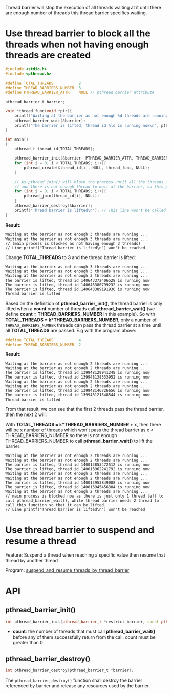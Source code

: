 Thread barrier will stop the execution of all threads waiting at it until there are enough number of threads this thread barrier specifies waiting.
# Use thread barrier to block all the threads when not having enough threads are created

```c
#include <stdio.h>
#include <pthread.h>

#define TOTAL_THREADS           2
#define THREAD_BARRIERS_NUMBER  3
#define PTHREAD_BARRIER_ATTR    NULL // pthread barrier attribute

pthread_barrier_t barrier;

void *thread_func(void *ptr){
    printf("Waiting at the barrier as not enough %d threads are running ...\n", THREAD_BARRIERS_NUMBER);
    pthread_barrier_wait(&barrier);
    printf("The barrier is lifted, thread id %ld is running now\n", pthread_self());
}

int main()
{  
	pthread_t thread_id[TOTAL_THREADS];

    pthread_barrier_init(&barrier, PTHREAD_BARRIER_ATTR, THREAD_BARRIERS_NUMBER);
    for (int i = 0; i < TOTAL_THREADS; i++){
        pthread_create(&thread_id[i], NULL, thread_func, NULL);
    }

    // As pthread_join() will block the process until all the threads it specifed are finished, 
    // and there is not enough thread to wait at the barrier, so this process is blocked
    for (int i = 0; i < TOTAL_THREADS; i++){
        pthread_join(thread_id[i], NULL);
    }
    pthread_barrier_destroy(&barrier);
    printf("Thread barrier is lifted\n"); // This line won't be called as TOTAL_THREADS < THREAD_BARRIERS_NUMBER
}
```
**Result**:
```
Waiting at the barrier as not enough 3 threads are running ...
Waiting at the barrier as not enough 3 threads are running ...
// (main process is blocked as not having enough 3 threads)
// Line printf("Thread barrier is lifted\n") won't be reached
```
Change **TOTAL_THREADS** to **3** and the thread barrier is lifted:
```
Waiting at the barrier as not enough 3 threads are running ...
Waiting at the barrier as not enough 3 threads are running ...
Waiting at the barrier as not enough 3 threads are running ...
The barrier is lifted, thread id 140643372406528 is running now
The barrier is lifted, thread id 140643380799232 is running now
The barrier is lifted, thread id 140643389191936 is running now
Thread barrier is lifted
```
Based on the definition of **pthread_barrier_init()**, the thread barrier is only lifted when a **count** number of threads call **pthread_barrier_wait()** (we define **count = THREAD_BARRIERS_NUMBER** in this example). So with **TOTAL_THREADS = k*THREAD_BARRIERS_NUMBER**, only a number of ``THREAD_BARRIERS_NUMBER`` threads can pass the thread barrier at a time until all **TOTAL_THREADS** are passed. E.g with the program above:
```c
#define TOTAL_THREADS           4
#define THREAD_BARRIERS_NUMBER  2
```
**Result**:
```
Waiting at the barrier as not enough 2 threads are running ...
Waiting at the barrier as not enough 2 threads are running ...
The barrier is lifted, thread id 139948129941248 is running now
The barrier is lifted, thread id 139948138333952 is running now
Waiting at the barrier as not enough 2 threads are running ...
Waiting at the barrier as not enough 2 threads are running ...
The barrier is lifted, thread id 139948146726656 is running now
The barrier is lifted, thread id 139948121548544 is running now
Thread barrier is lifted
```
From that result, we can see that the first 2 threads pass the thread barrier, then the next 2 will.

With **TOTAL_THREADS = k*THREAD_BARRIERS_NUMBER + x**, then there will be x number of threads which won't pass the thread barrier as x < THREAD_BARRIERS_NUMBER so there is not enough THREAD_BARRIERS_NUMBER to call **pthread_barrier_wait()** to lift the barrier:

```
Waiting at the barrier as not enough 2 threads are running ...
Waiting at the barrier as not enough 2 threads are running ...
The barrier is lifted, thread id 140013853472512 is running now
The barrier is lifted, thread id 140013962241792 is running now
Waiting at the barrier as not enough 2 threads are running ...
Waiting at the barrier as not enough 2 threads are running ...
The barrier is lifted, thread id 140013953849088 is running now
The barrier is lifted, thread id 140013945456384 is running now
Waiting at the barrier as not enough 2 threads are running ...
// main process is blocked now as there is just only 1 thread left to call pthread_barrier_wait(), while thread barrier needs 2 thread to call this function so that it can be lifted.
// Line printf("Thread barrier is lifted\n") won't be reached
```
# Use thread barrier to suspend and resume a thread
Feature: Suspend a thread when reaching a specific value then resume that thread by another thread

Program: [suspend_and_resume_threads_by_thread_barrier](https://github.com/TranPhucVinh/C/blob/master/Physical%20layer/Thread/src/suspend_and_resume_threads_by_thread_barrier.c)
# API
## pthread_barrier_init()
```cpp
int pthread_barrier_init(pthread_barrier_t *restrict barrier, const pthread_barrierattr_t *restrict attr, unsigned count);
```
* **count**: the number of threads that must call **pthread_barrier_wait()** before any of them successfully return from the call. count must be greater than 0
## pthread_barrier_destroy()
```c
int pthread_barrier_destroy(pthread_barrier_t *barrier);
```
The ``pthread_barrier_destroy()`` function shall destroy the barrier referenced by barrier and release any resources used by the barrier.
